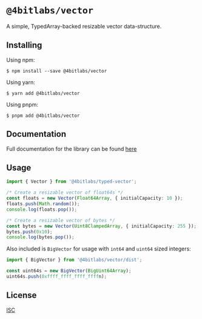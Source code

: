 # `@4bitlabs/vector`

A simple, TypedArray-backed resizable vector data-structure.

## Installing

Using npm:

```shell
$ npm install --save @4bitlabs/vector
```

Using yarn:

```shell
$ yarn add @4bitlabs/vector
```

Using pnpm:

```shell
$ pnpm add @4bitlabs/vector
```

## Documentation

Full documentation for the library can be found [here](https://32bitkid.github.io/4bitlabs.bits/modules/_4bitlabs_vector.html)

## Usage

```ts
import { Vector } from '@4bitlabs/typed-vector';

/* Create a resizable vector of float64s */
const floats = new Vector(Float64Array, { initialCapacity: 10 });
floats.push(Math.random());
console.log(floats.pop());

/* Create a resizable vector of bytes */
const bytes = new Vector(Uint8ClampedArray, { initialCapacity: 255 });
bytes.push(0x10);
console.log(bytes.pop());
```

Also included is `BigVector` for usage with `int64` and `uint64` sized integers:

```ts
import { BigVector } from '@4bitlabs/vector/dist';

const uint64s = new BigVector(BigUint64Array);
uint64s.push(0xffff_ffff_ffff_ffffn);
```

## License

[ISC](https://github.com/32bitkid/4bitlabs.bits/blob/HEAD/libs/vector/LICENSE.txt)
